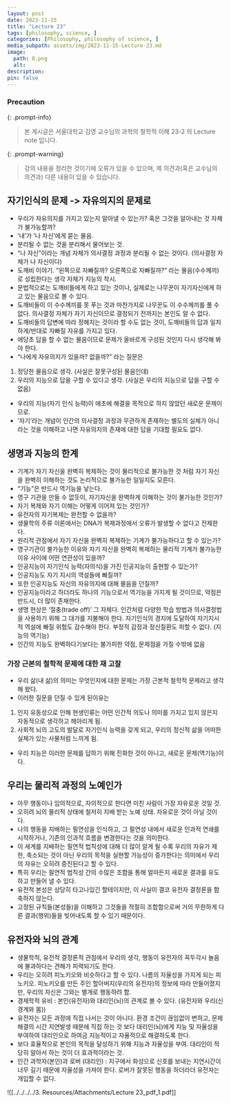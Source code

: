 ```yaml
---
layout: post
date: 2023-11-15
title: "Lecture 23"
tags: [philosophy, science, ]
categories: [Philosophy, philosophy of science, ]
media_subpath: assets/img/2023-11-15-Lecture-23.md
image:
  path: 0.png
  alt:  
description:  
pin: false
---
```



### Precaution


{: .prompt-info}


> 본 게시글은 서울대학교 김영 교수님의 과학의 철학적 이해 23-2 의 Lecture note 입니다.


{: .prompt-warning}


> 강의 내용을 정리한 것이기에 오류가 있을 수 있으며, 제 의견과(혹은 교수님의 의견과) 다른 내용이 있을 수 있습니다.


## 자기인식의 문제 -> 자유의지의 문제로

- 우리가 자유의지를 가지고 있는지 알아낼 수 있는가? 혹은 그것을 알아내는 것 자체가 불가능할까?
- ’내’가 ’나 자신’에게 묻는 물음.
- 분리될 수 없는 것을 분리해서 물어보는 것.
- “나 자신”이라는 개념 자체가 의사결정 과정과 분리될 수 없는 것이다. (의사결정 자체가 나 자신이다)
- 도깨비 이야기. “왼쪽으로 자빠질까? 오른쪽으로 자빠질까?” 라는 물음(수수께끼)로 성립한다는 생각 자체가 지능의 착시.
- 문법적으로는 도깨비들에게 하고 있는 것이나, 실제로는 나무꾼이 자기자신에게 하고 있는 물음으로 볼 수 있다.
- 도깨비들이 이 수수께끼를 못 푸는 것과 마찬가지로 나무꾼도 이 수수께끼를 풀 수 없다. 의사결정 자체가 자기 자신이므로 결정되기 전까지는 본인도 알 수 없다.
- 도깨비들의 답변에 따라 정해지는 것이라 할 수도 없는 것이, 도깨비들의 답과 일치하게/반대로 자빠질 자유를 가지고 있다.
- 애당초 답을 할 수 없는 물음이므로 문제가 올바르게 구성된 것인지 다시 생각해 봐야 한다.
- “나에게 자유의지가 있을까? 없을까?” 라는 질문은
1. 정당한 물음으로 생각. (사실은 잘못구성된 물음인데)
2. 우리의 지능으로 답을 구할 수 있다고 생각. (사실은 우리의 지능으로 답을 구할 수 없음)
- 우리의 지능(자기 인식 능력)이 애초에 해결을 목적으로 하지 않았던 새로운 문제이므로.
- ’자기’라는 개념이 인간의 의사결정 과정과 무관하게 존재하는 별도의 실체가 아니라는 것을 이해하고 나면 자유의지의 존재에 대한 답을 기대할 필요도 없다.

## 생명과 지능의 한계

- 기계가 자기 자신을 완벽히 복제하는 것이 물리적으로 불가능한 것 처럼 자기 자신을 완벽히 이해하는 것도 논리적으로 불가능한 일일지도 모른다.
- “기능”은 반드시 역기능을 낳는다.
- 영구 기관을 만들 수 없듯이, 자기자신을 완벽하게 이해하는 것이 불가능한 것인가?
- 자기 복제와 자기 이해는 어떻게 이어져 있는 것인가?
- 유전자의 자기복제는 완전할 수 없을까?
- 생물학의 주류 이론에서는 DNA가 복제과정에서 오류가 발생할 수 없다고 전제한다.
- 원리적 관점에서 자기 자신을 완벽히 복제하는 기계가 불가능하다고 할 수 있는가?
- 영구기관이 불가능한 이유와 자기 자신을 완벽히 복제하는 물리적 기계가 불가능한 이유 사이에 어떤 연관성이 있을까?
- 인공지능이 자기인식 능력(자의식)을 가진 인공지능이 출현할 수 있는가?
- 인공지능도 자기 지시의 역설들에 빠질까?
- 또한 인공지능도 자신의 자유의지에 대해 물음을 던질까?
- 인공지능이라고 하더라도 하나의 기능으로서 역기능을 가지게 될 것이므로, 약점은 반드시, 더 많이 존재한다.
- 생명 현상은 ‘절충(trade off)’ 그 자체다. 인간처럼 다양한 학습 방법과 의사결정법을 사용하기 위해 그 대가를 지불해야 한다. 자기인식의 경지에 도달하여 자기지시적 역설에 빠질 위험도 감수해야 한다. 부정적 감정과 정신질환도 피할 수 없다. (지능의 역기능)
- 인간의 지능도 완벽하다기보다는 불가피한 약점, 문제점을 가질 수밖에 없음

### 가장 근본의 철학적 문제에 대한 재 고찰

- 우리 삶(내 삶)의 의미는 무엇인지에 대한 문제는 가장 근본적 철학적 문제라고 생각해 왔다.
- 이러한 질문을 던질 수 있게 된이유는
1. 인지 유동성으로 인해 현생인류는 어떤 인간적 의도나 의미를 가지고 있지 않은지 자동적으로 생각하고 헤아리게 됨.
2. 사회적 뇌의 고도의 발달로 자기인식 능력을 갖게 되고, 우리의 정신적 삶을 어떠한 실체가 있는 사물처럼 느끼게 됨.
- 우리 지능은 이러한 문제를 답하기 위해 진화한 것이 아니고, 새로운 문제(역기능)이다.

## 우리는 물리적 과정의 노예인가

- 아무 행동이나 임의적으로, 자의적으로 한다면 미친 사람이 가장 자유로운 것일 것.
- 오히려 뇌의 물리적 상태에 철저히 지배 받는 노예 상태. 자유로운 것이 아닐 것이다.
- 나의 행동을 지배하는 필연성을 인식하고, 그 필연성 내에서 새로운 인과적 연쇄를 시작하거나, 기존의 인과적 흐름을 변경한다는 것을 의미한다.
- 이 세계를 지배하는 필연적 법칙성에 대해 더 많이 알게 될 수록 우리의 자유가 제한, 축소되는 것이 아닌 우리의 목적을 실현할 가능성이 증가한다는 의미에서 우리의 자유는 오히려 증진된다고 할 수 있다.
- 특히 우리는 필연적 법칙성 간의 수많은 조합을 통해 얼마든지 새로운 결과를 유도하고 만들어 낼 수 있다.
- 유전적 본성은 상당히 타고나있긴 할테이지만, 이 사실이 결코 유전자 결정론을 함축하지 않는다.
- 고정된 규칙들(본성들)을 이해하고 그것들을 적절히 조합함으로써 거의 무한하게 다른 결과(행위)들을 빚어내도록 할 수 있기 때문이다.

## 유전자와 뇌의 관계

- 생물학적, 유전적 결정론적 관점에서 우리의 생각, 행동이 유전자의 꼭두각시 놀음에 불과하다는 견해가 피력되기도 한다.
- 우리는 오히려 피노키오와 비슷하다고 할 수 있다. 나름의 자율성을 가지게 되는 피노키오. 피노키오를 만든 주인 할아버지(우리의 유전자)의 정보에 따라 만들어졌지만, 우리의 자신은 그와는 별개로 행동하려 함.
- 경제학적 유비 : 본인(유전자)와 대리인(뇌)의 관계로 볼 수 있다. (유전자와 우리(신경계와 몸))
- 유전자는 모든 과정에 직접 나서는 것이 아니다. 환경 조건이 끊임없이 변하고, 문제 해결의 시간 지연발생 때문에 직접 하는 것 보다 대리인(뇌)에게 지능 및 자율성을 부여하여 대리인으로 하여금 지능적이고 자율적으로 해결하도록 한다.
- 보다 효율적으로 본인의 목적을 달성하기 위해 지능과 자율성을 부여. 대리인이 적당히 알아서 하는 것이 더 효과적이라는 것.
- 인간 과학자(본인)과 로버 (대리인) : 지구에서 화성으로 신호를 보내는 지연시간이 너무 길기 때문에 자율성을 가져야 한다. 로버가 잘못된 행동을 하더라더 유전자는 개입할 수 없다.

![[../../../../3. Resources/Attachments/Lecture 23_pdf_1.pdf]]

